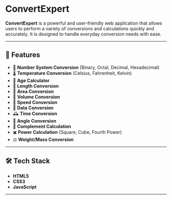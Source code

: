# ConvertExpert

**ConvertExpert** is a powerful and user-friendly web application that allows users to perform a variety of conversions and calculations quickly and accurately. It is designed to handle everyday conversion needs with ease.

---

## 🌟 Features

- 🔢 **Number System Conversion** (Binary, Octal, Decimal, Hexadecimal)
- 🌡️ **Temperature Conversion** (Celsius, Fahrenheit, Kelvin)
- 🎂 **Age Calculator**
- 📏 **Length Conversion**
- 🧮 **Area Conversion**
- 🧪 **Volume Conversion**
- 🚀 **Speed Conversion**
- 💾 **Data Conversion**
- 🕰️ **Time Conversion**
- 📐 **Angle Conversion**
- 🧠 **Complement Calculation**
- ✖️ **Power Calculation** (Square, Cube, Fourth Power)
- ⚖️ **Weight/Mass Conversion**

---

## 🛠️ Tech Stack

- **HTML5**
- **CSS3**
- **JavaScript**

---



